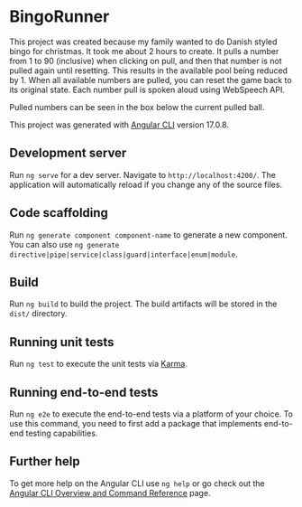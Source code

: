 # BingoRunner

This project was created because my family wanted to do Danish styled bingo for
christmas. It took me about 2 hours to create.
It pulls a number from 1 to 90 (inclusive) when clicking on pull, and then that
number is not pulled again until resetting.
This results in the available pool being reduced by 1.
When all available numbers are pulled, you can reset the game back to its original
state.
Each number pull is spoken aloud using WebSpeech API.

Pulled numbers can be seen in the box below the current pulled ball.

This project was generated with [Angular CLI](https://github.com/angular/angular-cli) version 17.0.8.

## Development server

Run `ng serve` for a dev server. Navigate to `http://localhost:4200/`. The application will automatically reload if you change any of the source files.

## Code scaffolding

Run `ng generate component component-name` to generate a new component. You can also use `ng generate directive|pipe|service|class|guard|interface|enum|module`.

## Build

Run `ng build` to build the project. The build artifacts will be stored in the `dist/` directory.

## Running unit tests

Run `ng test` to execute the unit tests via [Karma](https://karma-runner.github.io).

## Running end-to-end tests

Run `ng e2e` to execute the end-to-end tests via a platform of your choice. To use this command, you need to first add a package that implements end-to-end testing capabilities.

## Further help

To get more help on the Angular CLI use `ng help` or go check out the [Angular CLI Overview and Command Reference](https://angular.io/cli) page.
